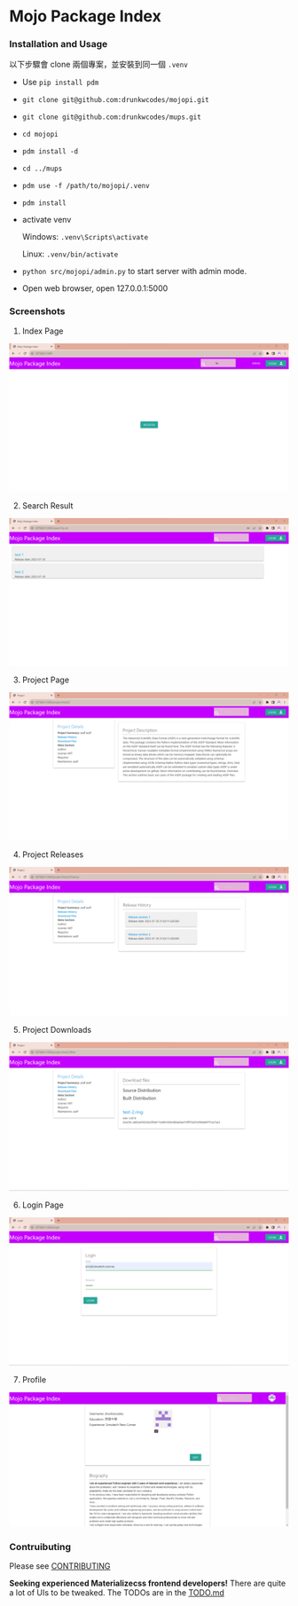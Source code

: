 # Mojo Package Index

### Installation and Usage

以下步驟會 clone 兩個專案，並安裝到同一個 `.venv`

- Use `pip install pdm`

- `git clone git@github.com:drunkwcodes/mojopi.git`
- `git clone git@github.com:drunkwcodes/mups.git`
- `cd mojopi`
- `pdm install -d`
- `cd ../mups`
- `pdm use -f /path/to/mojopi/.venv`
- `pdm install`

- activate venv

    Windows:
    `.venv\Scripts\activate`

    Linux:
    `.venv/bin/activate`

- `python src/mojopi/admin.py` to start server with admin mode.
- Open web browser, open 127.0.0.1:5000

### Screenshots

1. Index Page

![](screenshots/first_page.png)

2. Search Result

![](screenshots/search_result.png)

3. Project Page

![](screenshots/project_landing_page.png)

4. Project Releases

![](screenshots/releases.png)

5. Project Downloads

![](screenshots/downloads.png)

6. Login Page

![](screenshots/login.png)

7. Profile

![](screenshots/profile_page.png)


### Contruibuting

Please see [CONTRIBUTING](CONTRIBUTING.md)

**Seeking experienced Materializecss frontend developers!**
There are quite a lot of UIs to be tweaked. The TODOs are in the [TODO.md](TODO.md)